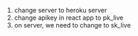 1) change server to heroku server
2) change apikey in react app to pk_live
3) on server, we need to change to sk_live